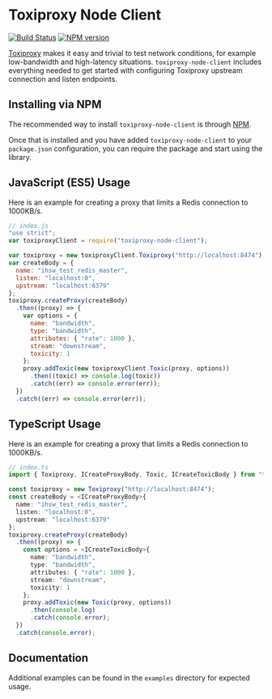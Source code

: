 # Toxiproxy Node Client
[![Build Status](https://travis-ci.org/ihsw/toxiproxy-node-client.svg?branch=master)](https://travis-ci.org/ihsw/toxiproxy-node-client)
[![NPM version](https://img.shields.io/npm/v/toxiproxy-node-client.svg)](https://www.npmjs.com/package/toxiproxy-node-client)

[Toxiproxy](https://github.com/shopify/toxiproxy) makes it easy and trivial to test network conditions, for example low-bandwidth and high-latency situations. `toxiproxy-node-client` includes everything needed to get started with configuring Toxiproxy upstream connection and listen endpoints.

## Installing via NPM
The recommended way to install `toxiproxy-node-client` is through [NPM](https://www.npmjs.com/).

Once that is installed and you have added `toxiproxy-node-client` to your `package.json` configuration, you can require the package and start using the library.

## JavaScript (ES5) Usage
Here is an example for creating a proxy that limits a Redis connection to 1000KB/s.

```js
// index.js
"use strict";
var toxiproxyClient = require("toxiproxy-node-client");

var toxiproxy = new toxiproxyClient.Toxiproxy("http://localhost:8474");
var createBody = {
  name: "ihsw_test_redis_master",
  listen: "localhost:0",
  upstream: "localhost:6379"
};
toxiproxy.createProxy(createBody)
  .then((proxy) => {
    var options = {
      name: "bandwidth",
      type: "bandwidth",
      attributes: { "rate": 1000 },
      stream: "downstream",
      toxicity: 1
    };
    proxy.addToxic(new toxiproxyClient.Toxic(proxy, options))
      .then((toxic) => console.log(toxic))
      .catch((err) => console.error(err));
  })
  .catch((err) => console.error(err));
```

## TypeScript Usage
Here is an example for creating a proxy that limits a Redis connection to 1000KB/s.

```typescript
// index.ts
import { Toxiproxy, ICreateProxyBody, Toxic, ICreateToxicBody } from "toxiproxy-node-client";

const toxiproxy = new Toxiproxy("http://localhost:8474");
const createBody = <ICreateProxyBody>{
  name: "ihsw_test_redis_master",
  listen: "localhost:0",
  upstream: "localhost:6379"
};
toxiproxy.createProxy(createBody)
  .then((proxy) => {
    const options = <ICreateToxicBody>{
      name: "bandwidth",
      type: "bandwidth",
      attributes: { "rate": 1000 },
      stream: "downstream",
      toxicity: 1
    };
    proxy.addToxic(new Toxic(proxy, options))
      .then(console.log)
      .catch(console.error);
  })
  .catch(console.error);
```

## Documentation
Additional examples can be found in the `examples` directory for expected usage.